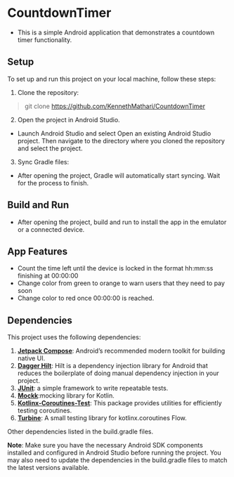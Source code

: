 # CountdownTimer
- This is a simple Android application that demonstrates a countdown timer functionality.

## Setup
To set up and run this project on your local machine, follow these steps:

1. Clone the repository:
> git clone <https://github.com/KennethMathari/CountdownTimer>
2. Open the project in Android Studio.
- Launch Android Studio and select Open an existing Android Studio project. Then navigate to the directory where you cloned the repository and select the project.
3. Sync Gradle files:
- After opening the project, Gradle will automatically start syncing. Wait for the process to finish.

## Build and Run
- After opening the project, build and run to install the app in the emulator or a connected device.

## App Features
- Count the time left until the device is locked in the format hh:mm:ss finishing at 00:00:00
- Change color from green to orange to warn users that they need to pay soon
- Change color to red once 00:00:00 is reached.

## Dependencies
This project uses the following dependencies:
1. <b>[Jetpack Compose](https://developer.android.com/develop/ui/compose)</b>: Android’s recommended modern toolkit for building native UI.
2. <b>[Dagger Hilt](https://developer.android.com/training/dependency-injection/hilt-android)</b>: Hilt is a dependency injection library for Android that reduces the boilerplate of doing manual dependency injection in your project.
3. <b>[JUnit](https://junit.org/junit4/)</b>: a simple framework to write repeatable tests.
4. <b>[Mockk](https://mockk.io/)</b>:mocking library for Kotlin.
5. <b>[Kotlinx-Coroutines-Test](https://kotlinlang.org/api/kotlinx.coroutines/kotlinx-coroutines-test/)</b>: This package provides utilities for efficiently testing coroutines.
6. <b>[Turbine](https://github.com/cashapp/turbine)</b>: A small testing library for kotlinx.coroutines Flow. 

Other dependencies listed in the build.gradle files.


<b>Note</b>: Make sure you have the necessary Android SDK components installed and configured in Android Studio before running the project. You may also need to update the dependencies in the build.gradle files to match the latest versions available.